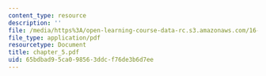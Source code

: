 ```yaml
---
content_type: resource
description: ''
file: /media/https%3A/open-learning-course-data-rc.s3.amazonaws.com/16-01-unified-engineering-i-ii-iii-iv-fall-2005-spring-2006/65bdbad95ca098563ddcf76de3b6d7ee_chapter_5.pdf
file_type: application/pdf
resourcetype: Document
title: chapter_5.pdf
uid: 65bdbad9-5ca0-9856-3ddc-f76de3b6d7ee
---
```


